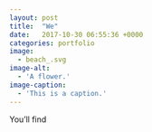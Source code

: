 ```yaml
---
layout: post
title:  "We"
date:   2017-10-30 06:55:36 +0000
categories: portfolio
image: 
  - beach_.svg
image-alt:
  - 'A flower.'
image-caption:
  - 'This is a caption.'
---
```

You’ll find